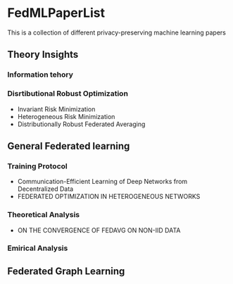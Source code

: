# FedMLPaperList
This is a collection of different privacy-preserving machine learning papers

## Theory Insights
### Information tehory
### Disrtibutional Robust Optimization
* Invariant Risk Minimization
* Heterogeneous Risk Minimization
* Distributionally Robust Federated Averaging

## General Federated learning
### Training Protocol
* Communication-Efficient Learning of Deep Networks
from Decentralized Data
* FEDERATED OPTIMIZATION IN HETEROGENEOUS NETWORKS
### Theoretical Analysis
* ON THE CONVERGENCE OF FEDAVG ON NON-IID DATA
### Emirical Analysis
## Federated Graph Learning

